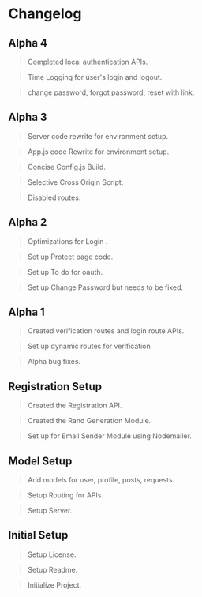 # Changelog

## Alpha 4

> Completed local authentication APIs.

> Time Logging for user's login and logout.

> change password, forgot password, reset with link.

## Alpha 3

> Server code rewrite for environment setup.

> App.js code Rewrite for environment setup.

> Concise Config.js Build.

> Selective Cross Origin Script.

> Disabled routes.

## Alpha 2

> Optimizations for Login .

> Set up Protect page code.

> Set up To do for oauth.

> Set up Change Password but needs to be fixed.

## Alpha 1

> Created verification routes and login route APIs.

> Set up dynamic routes for verification

> Alpha bug fixes.

## Registration Setup

> Created the Registration API.

> Created the Rand Generation Module.

> Set up for Email Sender Module using Nodemailer.

## Model Setup

> Add models for user, profile, posts, requests

> Setup Routing for APIs.

> Setup Server.

## Initial Setup

> Setup License.

> Setup Readme.

> Initialize Project.
